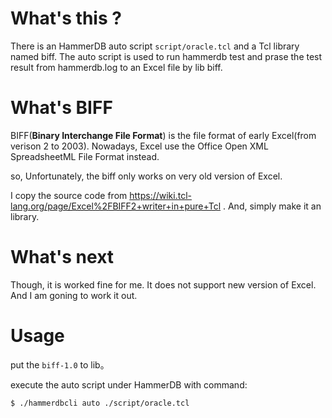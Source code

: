 # What's this ?

There is an HammerDB auto script `script/oracle.tcl` and a Tcl library named  biff. The auto script is used to run hammerdb test and prase the test result from hammerdb.log to an Excel file by lib biff.

# What's BIFF

BIFF(**Binary Interchange File Format**) is the file format of early Excel(from verison 2 to 2003). Nowadays, Excel use the Office Open XML SpreadsheetML File Format instead. 

so, Unfortunately, the biff only works on very old version of Excel.

I copy the source code from https://wiki.tcl-lang.org/page/Excel%2FBIFF2+writer+in+pure+Tcl . And, simply make it an library.

# What's next

Though, it is worked fine for me. It does not support new version of Excel. And I am goning to work it out.

# Usage

put the `biff-1.0` to lib。

execute the auto script under HammerDB with command:

```
$ ./hammerdbcli auto ./script/oracle.tcl
```

